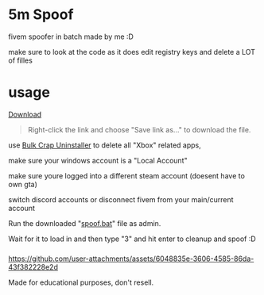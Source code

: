 # 5m Spoof

fivem spoofer in batch made by me :D

make sure to look at the code as it does edit registry keys and delete a LOT of filles

# usage

[Download](https://github.com/M1noa/5m-spoof/raw/refs/heads/main/spoof.bat)
> Right-click the link and choose "Save link as..." to download the file.

use [Bulk Crap Uninstaller](https://github.com/Klocman/Bulk-Crap-Uninstaller/releases) to delete all "Xbox" related apps,

make sure your windows account is a "Local Account"

make sure youre logged into a different steam account (doesent have to own gta)

switch discord accounts or disconnect fivem from your main/current account

Run the downloaded "[spoof.bat](https://github.com/M1noa/5m-spoof/raw/refs/heads/main/spoof.bat)" file as admin.

Wait for it to load in and then type "3" and hit enter to cleanup and spoof :D

###
###
###


https://github.com/user-attachments/assets/6048835e-3606-4585-86da-43f382228e2d





Made for educational purposes, don't resell.

